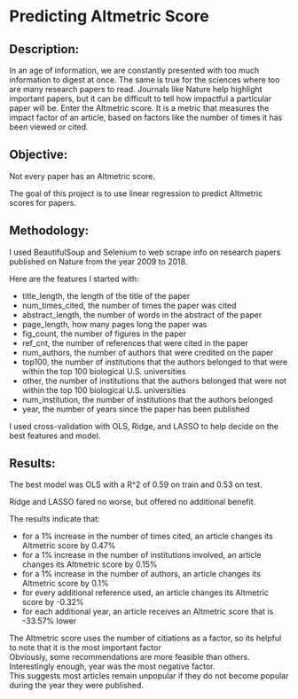 # Predicting Altmetric Score

## Description: 
In an age of information, we are constantly presented with too much information to digest at once. The same is true for the sciences where too are many research papers to read. Journals like Nature help highlight important papers, but it can be difficult to tell how impactful a particular paper will be. Enter the Altmetric score. It is a metric that measures the impact factor of an article, based on factors like the number of times it has been viewed or cited. 

## Objective: 
Not every paper has an Altmetric score. 

The goal of this project is to use linear regression to predict Altmetric scores for papers.

## Methodology: 
I used BeautifulSoup and Selenium to web scrape info on research papers published on Nature from the year 2009 to 2018. 

Here are the features I started with:
- title_length, the length of the title of the paper		
- num_times_cited, the number of times the paper was cited	
- abstract_length, the number of words in the abstract of the paper	
- page_length, how many pages long the paper was	
- fig_count, the number of figures in the paper	
- ref_cnt, the number of references that were cited in the paper	
- num_authors, the number of authors that were credited on the paper	
- top100, the number of institutions that the authors belonged to that were within the top 100 biological U.S. universities	
- other, the number of institutions that the authors belonged that were not within the top 100 biological U.S. universities		
- num_institution, the number of institutions that the authors belonged
- year, the number of years since the paper has been published

I used cross-validation with OLS, Ridge, and LASSO to help decide on the best features and model.


## Results: <br>
The best model was OLS with a R^2 of 0.59 on train and 0.53 on test.

Ridge and LASSO fared no worse, but offered no additional benefit. 

The results indicate that: <br>
- for a 1% increase in the number of times cited, an article changes its Altmetric score by 0.47% <br>
- for a 1% increase in the number of institutions involved, an article changes its Altmetric score by 0.15% <br>
- for a 1% increase in the number of authors, an article changes its Altmetric score by 0.1% <br>
- for every additional reference used, an article changes its Altmetric score by -0.32% <br>
- for each additional year, an article receives an Altmetric score that is -33.57%  lower<br>

The Altmetric score uses the number of citiations as a factor, so its helpful to note that it is the most important factor <br>
Obviously, some recommendations are more feasible than others. <br>
Interestingly enough, year was the most negative factor. <br>
This suggests most articles remain unpopular if they do not become popular during the year they were published.

